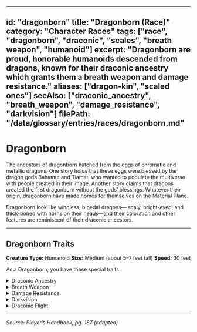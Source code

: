 
---
id: "dragonborn"
title: "Dragonborn (Race)"
category: "Character Races"
tags: ["race", "dragonborn", "draconic", "scales", "breath weapon", "humanoid"]
excerpt: "Dragonborn are proud, honorable humanoids descended from dragons, known for their draconic ancestry which grants them a breath weapon and damage resistance."
aliases: ["dragon-kin", "scaled ones"]
seeAlso: ["draconic_ancestry", "breath_weapon", "damage_resistance", "darkvision"]
filePath: "/data/glossary/entries/races/dragonborn.md"
---
# Dragonborn

The ancestors of dragonborn hatched from the eggs of chromatic and metallic dragons. One story holds that these eggs were blessed by the dragon gods Bahamut and Tiamat, who wanted to populate the multiverse with people created in their image. Another story claims that dragons created the first dragonborn without the gods’ blessings. Whatever their origin, dragonborn have made homes for themselves on the <span data-term-id="material_plane" class="glossary-term-link-from-markdown">Material Plane</span>.

Dragonborn look like wingless, bipedal dragons— scaly, bright-eyed, and thick-boned with horns on their heads—and their coloration and other features are reminiscent of their draconic ancestors.

---
## Dragonborn Traits
**Creature Type:** <span data-term-id="humanoid" class="glossary-term-link-from-markdown">Humanoid</span>
**Size:** <span data-term-id="size" class="glossary-term-link-from-markdown">Medium</span> (about 5–7 feet tall)
**Speed:** 30 feet

As a Dragonborn, you have these special traits.

<details id="dragonborn-trait-draconic-ancestry">
  <summary>Draconic Ancestry</summary>
  <div>
    <p>Your lineage stems from a dragon progenitor. Choose the kind of dragon from the Draconic Ancestors table. Your choice affects your <span data-term-id="breath_weapon" class="glossary-term-link-from-markdown">Breath Weapon</span> and <span data-term-id="damage_resistance" class="glossary-term-link-from-markdown">Damage Resistance</span> traits as well as your appearance.</p>
    <h4 class="text-lg font-semibold text-sky-200 mt-3 mb-1">Draconic Ancestors</h4>
    | Dragon | Damage Type                                                                          |
    |--------|--------------------------------------------------------------------------------------|
    | Black  | <span data-term-id="acid_damage" class="glossary-term-link-from-markdown">Acid</span>         |
    | Blue   | <span data-term-id="lightning_damage" class="glossary-term-link-from-markdown">Lightning</span>  |
    | Brass  | <span data-term-id="fire_damage" class="glossary-term-link-from-markdown">Fire</span>         |
    | Bronze | <span data-term-id="lightning_damage" class="glossary-term-link-from-markdown">Lightning</span>  |
    | Copper | <span data-term-id="acid_damage" class="glossary-term-link-from-markdown">Acid</span>         |
    | Gold   | <span data-term-id="fire_damage" class="glossary-term-link-from-markdown">Fire</span>         |
    | Green  | <span data-term-id="poison_damage" class="glossary-term-link-from-markdown">Poison</span>       |
    | Red    | <span data-term-id="fire_damage" class="glossary-term-link-from-markdown">Fire</span>         |
    | Silver | <span data-term-id="cold_damage" class="glossary-term-link-from-markdown">Cold</span>         |
    | White  | <span data-term-id="cold_damage" class="glossary-term-link-from-markdown">Cold</span>         |
  </div>
</details>

<details id="dragonborn-trait-breath-weapon">
  <summary>Breath Weapon</summary>
  <div>
    <p>When you take the <span data-term-id="attack_action" class="glossary-term-link-from-markdown">Attack action</span> on your turn, you can replace one of your <span data-term-id="attack_action" class="glossary-term-link-from-markdown">attacks</span> with an exhalation of magical energy in either a 15-foot <span data-term-id="cone_area" class="glossary-term-link-from-markdown">Cone</span> or a 30-foot <span data-term-id="line_area" class="glossary-term-link-from-markdown">Line</span> that is 5 feet wide (choose the shape each time). Each creature in that area must make a <span data-term-id="dexterity_saving_throw" class="glossary-term-link-from-markdown">Dexterity saving throw</span> (DC 8 plus your <span data-term-id="constitution" class="glossary-term-link-from-markdown">Constitution</span> modifier and <span data-term-id="proficiency_bonus" class="glossary-term-link-from-markdown">Proficiency Bonus</span>). On a failed save, a creature takes 1d10 damage of the type determined by your <span data-term-id="draconic_ancestry" class="glossary-term-link-from-markdown">Draconic Ancestry</span> trait. On a successful save, a creature takes half as much damage. This damage increases by 1d10 when you reach character levels 5 (2d10), 11 (3d10), and 17 (4d10).</p>
    <p>You can use this <span data-term-id="breath_weapon" class="glossary-term-link-from-markdown">Breath Weapon</span> a number of times equal to your <span data-term-id="proficiency_bonus" class="glossary-term-link-from-markdown">Proficiency Bonus</span>, and you regain all expended uses when you finish a <span data-term-id="long_rest" class="glossary-term-link-from-markdown">Long Rest</span>.</p>
  </div>
</details>

<details id="dragonborn-trait-damage-resistance">
  <summary>Damage Resistance</summary>
  <div>
    <p>You have <span data-term-id="resistance" class="glossary-term-link-from-markdown">Resistance</span> to the damage type determined by your <span data-term-id="draconic_ancestry" class="glossary-term-link-from-markdown">Draconic Ancestry</span> trait.</p>
  </div>
</details>

<details id="dragonborn-trait-darkvision">
  <summary>Darkvision</summary>
  <div>
    <p>You have <span data-term-id="darkvision" class="glossary-term-link-from-markdown">Darkvision</span> with a range of 60 feet.</p>
  </div>
</details>

<details id="dragonborn-trait-draconic-flight">
  <summary>Draconic Flight</summary>
  <div>
    <p>When you reach character level 5, you can channel draconic magic to give yourself temporary flight. As a <span data-term-id="bonus_action" class="glossary-term-link-from-markdown">Bonus Action</span>, you sprout spectral wings on your back that last for 10 minutes or until you retract the wings (no <span data-term-id="action" class="glossary-term-link-from-markdown">action</span> required) or have the <span data-term-id="incapacitated_condition" class="glossary-term-link-from-markdown">Incapacitated condition</span>. During that time, you have a <span data-term-id="fly_speed" class="glossary-term-link-from-markdown">Fly Speed</span> equal to your <span data-term-id="speed" class="glossary-term-link-from-markdown">Speed</span>. Your wings appear to be made of the same energy as your <span data-term-id="breath_weapon" class="glossary-term-link-from-markdown">Breath Weapon</span>. Once you use this trait, you can’t use it again until you finish a <span data-term-id="long_rest" class="glossary-term-link-from-markdown">Long Rest</span>.</p>
  </div>
</details>

---
*Source: Player’s Handbook, pg. 187 (adapted)*
